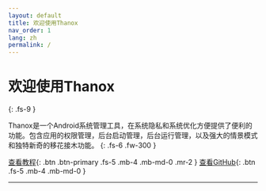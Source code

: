 ```yaml
---
layout: default
title: 欢迎使用Thanox
nav_order: 1
lang: zh
permalink: /
---
```




# 欢迎使用Thanox
{: .fs-9 }

Thanox是一个Android系统管理工具，在系统隐私和系统优化方便提供了便利的功能。包含应用的权限管理，后台启动管理，后台运行管理，以及强大的情景模式和独特新奇的移花接木功能。
{: .fs-6 .fw-300 }

[查看教程](https://tornaco.github.io/thanox/docs/intro){: .btn .btn-primary .fs-5 .mb-4 .mb-md-0 .mr-2 } [查看GitHub](https://github.com/Tornaco/Thanox){: .btn .fs-5 .mb-4 .mb-md-0 }

---

